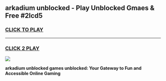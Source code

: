 
## arkadium unblocked - Play Unblocked Gmaes & Free #2lcd5
<h3>
<a href="https://news.freeplayer.one?title=arkadium_unblocked&ref=24F">CLICK TO PLAY</a></h3>
<hr>

<h3>
<a href="https://news.freeplayer.one?title=arkadium_unblocked&ref=24F">CLICK 2 PLAY</a>
  
</h3>

<a href="https://news.freeplayer.one?title=arkadium_unblocked&ref=24F/"><img src="https://clearcache.store/games.png"></a>


**arkadium unblocked games unblocked: Your Gateway to Fun and Accessible Online Gaming**
